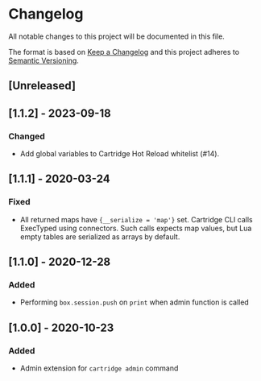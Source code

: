 # Changelog

All notable changes to this project will be documented in this file.

The format is based on [Keep a Changelog](http://keepachangelog.com/en/1.0.0/)
and this project adheres to [Semantic Versioning](http://semver.org/spec/v2.0.0.html).

## [Unreleased]

## [1.1.2] - 2023-09-18
### Changed

- Add global variables to Cartridge Hot Reload whitelist (#14).

## [1.1.1] - 2020-03-24

### Fixed

- All returned maps have `{__serialize = 'map'}` set.
  Cartridge CLI calls ExecTyped using connectors. Such calls expects map values,
  but Lua empty tables are serialized as arrays by default.

## [1.1.0] - 2020-12-28

### Added

- Performing `box.session.push` on `print` when admin function is called

## [1.0.0] - 2020-10-23

### Added

- Admin extension for  `cartridge admin` command
